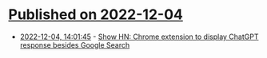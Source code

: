# [Published on 2022-12-04](index.md)

* [2022-12-04, 14:01:45](https://news.ycombinator.com/item?id=33853773) - [Show HN: Chrome extension to display ChatGPT response besides Google Search](https://github.com/wong2/chat-gpt-google-extension)
